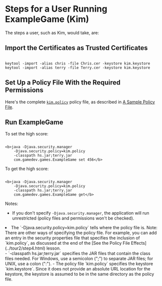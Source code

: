 
# Steps for a User Running ExampleGame (Kim)

The steps a user, such as Kim, would take, are:

## Import the Certificates as Trusted Certificates

```

keytool -import -alias chris -file Chris.cer -keystore kim.keystore
keytool -import -alias terry -file Terry.cer -keystore kim.keystore

```

## Set Up a Policy File With the Required Permissions

Here's the complete
[`kim.policy`](examples/kim.policy) policy file, as described in [A Sample Policy File](policy.html).

## Run ExampleGame

To set the high score:

```

<b>java -Djava.security.manager 
    -Djava.security.policy=kim.policy
    -classpath hs.jar;terry.jar
    com.gamedev.games.ExampleGame set 456</b>

```

To get the high score:

```

<b>java -Djava.security.manager
    -Djava.security.policy=kim.policy
    -classpath hs.jar;terry.jar
    com.gamedev.games.ExampleGame get</b>

```

Notes:

- If you don't specify `-Djava.security.manager`, the application will run unrestricted (policy files and permissions won't be checked).
<li>The `-Djava.security.policy=kim.policy` tells where the policy file is. Note: There are other ways of specifying the policy file. For example, you can add an entry in the security properties file that specifies the inclusion of `kim.policy`, as discussed at the end of the 
[See the Policy File Effects](../tour2/step4.html) lesson.</li>
- `-classpath hs.jar;terry.jar` specifies the JAR files that contain the class files needed. For Windows, use a semicolon (";") to separate JAR files; for UNIX, use a colon (":").
- The policy file `kim.policy` specifies the keystore `kim.keystore`. Since it does not provide an absolute URL location for the keystore, the keystore is assumed to be in the same directory as the policy file.
